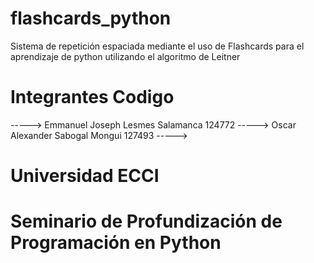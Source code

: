 # flashcards_python
Sistema de repetición espaciada mediante el uso de Flashcards para el aprendizaje de python utilizando el algoritmo de Leitner

#       Integrantes                         Codigo 
----->  Emmanuel Joseph Lesmes Salamanca    124772
----->  Oscar Alexander Sabogal Mongui      127493
----->



# Universidad ECCI
# Seminario de Profundización de Programación en Python